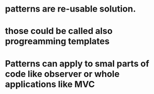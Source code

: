# patterns are re-usable solution.
# those could be called also progreamming templates
# Patterns can apply to smal parts of code like observer or whole applications like MVC